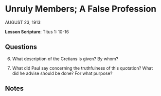 # Unruly Members; A False Profession
AUGUST 23, 1913

**Lesson Scripture**: Titus 1: 10-16

## Questions

6. What description of the Cretians is given? By whom? 

7. What did Paul say concerning the truthfulness of this quotation? What did he advise should be done? For what purpose? 

## Notes


